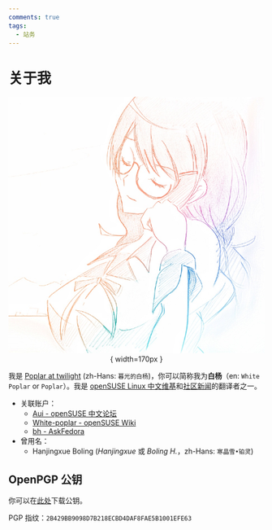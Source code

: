 ```yaml
---
comments: true
tags:
  - 站务
---
```


# 关于我

<center>

![1](./images/one-last-neko-2.jpeg){ width=170px }

</center>

我是 [Poplar at twilight](https://gitlab.com/Poplar.at.twilight) (zh-Hans: `暮光的白杨`)，你可以简称我为**白杨**（en: `White Poplar` or `Poplar`）。我是 [openSUSE Linux 中文维基](https://zh.opensuse.org/)和[社区新闻](https://suse.org.cn/)的翻译者之一。

- 关联账户：  
    - [Aui - openSUSE 中文论坛](https://forum.suse.org.cn/u/aui/summary)  
    - [White-poplar - openSUSE Wiki](https://zh.opensuse.org/User:White-poplar)  
    - [bh - AskFedora](https://discussion.fedoraproject.org/u/bh)  
- 曾用名：  
    - Hanjingxue Boling (*Hanjingxue* 或 *Boling H.*，zh-Hans: `寒晶雪•铂灵`)

## OpenPGP 公钥

你可以在[此处](./assets/White%20Poplar_0x001EFE63_public.asc)下载公钥。

PGP 指纹：`2B429BB9098D7B218ECBD4DAF8FAE5B1001EFE63`